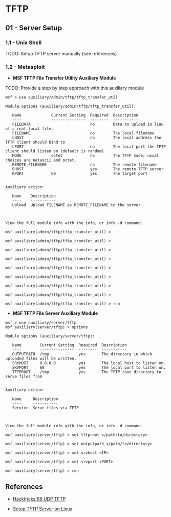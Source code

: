 # TFTP

## 01 - Server Setup

### 1.1 - Unix Shell

TODO: Setup TFTP server manually (see references)

### 1.2 - Metasploit

- **MSF TFTP File Transfer Utility Auxiliary Module**

TODO: Provide a step by step approach with this auxiliary module

```
msf > use auxiliary/admin/tftp/tftp_transfer_util

Module options (auxiliary/admin/tftp/tftp_transfer_util):

   Name             Current Setting  Required  Description
   ----             ---------------  --------  -----------
   FILEDATA                          no        Data to upload in lieu of a real local file.
   FILENAME                          no        The local filename
   LHOST                             no        The local address the TFTP client should bind to
   LPORT                             no        The local port the TFTP client should listen on (default is random)
   MODE             octet            no        The TFTP mode; usual choices are netascii and octet.
   REMOTE_FILENAME                   no        The remote filename
   RHOST                             yes       The remote TFTP server
   RPORT            69               yes       The target port


Auxiliary action:

   Name    Description
   ----    -----------
   Upload  Upload FILENAME as REMOTE_FILENAME to the server.



View the full module info with the info, or info -d command.
  
msf auxiliary(admin/tftp/tftp_transfer_util) >

msf auxiliary(admin/tftp/tftp_transfer_util) >

msf auxiliary(admin/tftp/tftp_transfer_util) >

msf auxiliary(admin/tftp/tftp_transfer_util) >

msf auxiliary(admin/tftp/tftp_transfer_util) >

msf auxiliary(admin/tftp/tftp_transfer_util) >

msf auxiliary(admin/tftp/tftp_transfer_util) >

msf auxiliary(admin/tftp/tftp_transfer_util) >

msf auxiliary(admin/tftp/tftp_transfer_util) > run
```

- **MSF TFTP File Server Auxiliary Module**

```
msf > use auxiliary/server/tftp
msf auxiliary(server/tftp) > options 

Module options (auxiliary/server/tftp):

   Name        Current Setting  Required  Description
   ----        ---------------  --------  -----------
   OUTPUTPATH  /tmp             yes       The directory in which uploaded files will be written.
   SRVHOST     0.0.0.0          yes       The local host to listen on.
   SRVPORT     69               yes       The local port to listen on.
   TFTPROOT    /tmp             yes       The TFTP root directory to serve files from


Auxiliary action:

   Name     Description
   ----     -----------
   Service  Serve files via TFTP



View the full module info with the info, or info -d command.

msf auxiliary(server/tftp) > set tftproot </path/to/directory>

msf auxiliary(server/tftp) > set outputpath </path/to/directory>

msf auxiliary(server/tftp) > set srvhost <IP>

msf auxiliary(server/tftp) > set srvport <PORT>

msf auxiliary(server/tftp) > run
```

## References

- [Hacktricks 69 UDP TFTP](https://book.hacktricks.xyz/pentesting/69-udp-tftp)

- [Setup TFTP Server on Linux](https://www.makeuseof.com/set-up-tftp-server-on-linux/)